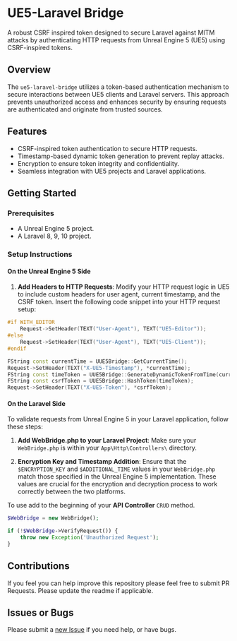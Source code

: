 # UE5-Laravel Bridge
A robust CSRF inspired token designed to secure Laravel against MITM attacks by authenticating HTTP requests from Unreal Engine 5 (UE5) using CSRF-inspired tokens.

## Overview

The `ue5-laravel-bridge` utilizes a token-based authentication mechanism to secure interactions between UE5 clients and Laravel servers. This approach prevents unauthorized access and enhances security by ensuring requests are authenticated and originate from trusted sources.

## Features

- CSRF-inspired token authentication to secure HTTP requests.
- Timestamp-based dynamic token generation to prevent replay attacks.
- Encryption to ensure token integrity and confidentiality.
- Seamless integration with UE5 projects and Laravel applications.

## Getting Started

### Prerequisites

- A Unreal Engine 5 project.
- A Laravel 8, 9, 10 project.

### Setup Instructions

#### On the Unreal Engine 5 Side

1. **Add Headers to HTTP Requests**: Modify your HTTP request logic in UE5 to include custom headers for user agent, current timestamp, and the CSRF token. Insert the following code snippet into your HTTP request setup:

```cpp
#if WITH_EDITOR
    Request->SetHeader(TEXT("User-Agent"), TEXT("UE5-Editor"));
#else
    Request->SetHeader(TEXT("User-Agent"), TEXT("UE5-Client"));
#endif

FString const currentTime = UUE5Bridge::GetCurrentTime();
Request->SetHeader(TEXT("X-UE5-Timestamp"), *currentTime);
FString const timeToken = UUE5Bridge::GenerateDynamicTokenFromTime(currentTime);
FString const csrfToken = UUE5Bridge::HashToken(timeToken);
Request->SetHeader(TEXT("X-UE5-Token"), *csrfToken);
```
#### On the Laravel Side

To validate requests from Unreal Engine 5 in your Laravel application, follow these steps:

1. **Add WebBridge.php to your Laravel Project**: Make sure your `WebBridge.php` is within your `App\Http\Controllers\` directory.


2. **Encryption Key and Timestamp Addition**: Ensure that the `$ENCRYPTION_KEY` and `$ADDITIONAL_TIME` values in your `WebBridge.php` match those specified in the Unreal Engine 5 implementation. These values are crucial for the encryption and decryption process to work correctly between the two platforms.

To use add to the beginning of your **API Controller** `CRUD` method.

```php
$WebBridge = new WebBridge();

if (!$WebBridge->VerifyRequest()) {
    throw new Exception('Unauthorized Request');
}
```

## Contributions

If you feel you can help improve this repository please feel free to submit PR Requests. Please update the readme if applicable.


## Issues or Bugs

Please submit a [new Issue](https://github.com/levizoesch/ue5-laravel-bridge/issues/new) if you need help, or have bugs.
